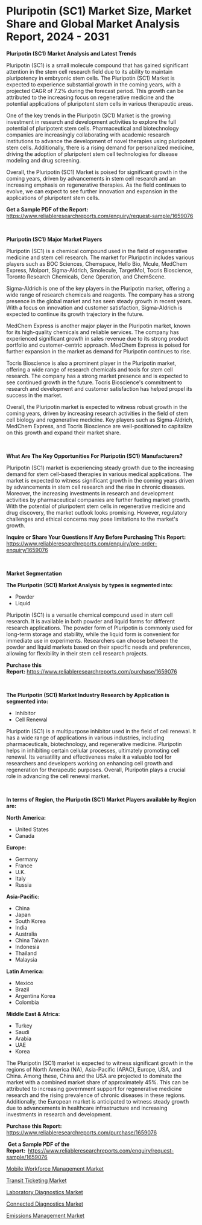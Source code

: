 <p><h1>Pluripotin (SC1) Market Size, Market Share and Global Market Analysis Report, 2024 - 2031</h1></p><p><strong>Pluripotin (SC1) Market Analysis and Latest Trends</strong></p>
<p><p>Pluripotin (SC1) is a small molecule compound that has gained significant attention in the stem cell research field due to its ability to maintain pluripotency in embryonic stem cells. The Pluripotin (SC1) Market is expected to experience substantial growth in the coming years, with a projected CAGR of 7.2% during the forecast period. This growth can be attributed to the increasing focus on regenerative medicine and the potential applications of pluripotent stem cells in various therapeutic areas.</p><p>One of the key trends in the Pluripotin (SC1) Market is the growing investment in research and development activities to explore the full potential of pluripotent stem cells. Pharmaceutical and biotechnology companies are increasingly collaborating with academic research institutions to advance the development of novel therapies using pluripotent stem cells. Additionally, there is a rising demand for personalized medicine, driving the adoption of pluripotent stem cell technologies for disease modeling and drug screening.</p><p>Overall, the Pluripotin (SC1) Market is poised for significant growth in the coming years, driven by advancements in stem cell research and an increasing emphasis on regenerative therapies. As the field continues to evolve, we can expect to see further innovation and expansion in the applications of pluripotent stem cells.</p></p>
<p><strong>Get a Sample PDF of the Report:&nbsp;</strong> <a href="https://www.reliableresearchreports.com/enquiry/request-sample/1659076">https://www.reliableresearchreports.com/enquiry/request-sample/1659076</a></p>
<p>&nbsp;</p>
<p><strong>Pluripotin (SC1) Major Market Players</strong></p>
<p><p>Pluripotin (SC1) is a chemical compound used in the field of regenerative medicine and stem cell research. The market for Pluripotin includes various players such as BOC Sciences, Chemspace, Hello Bio, Mcule, MedChem Express, Molport, Sigma-Aldrich, Smolecule, TargetMol, Tocris Bioscience, Toronto Research Chemicals, Gene Operation, and ChemScene.</p><p>Sigma-Aldrich is one of the key players in the Pluripotin market, offering a wide range of research chemicals and reagents. The company has a strong presence in the global market and has seen steady growth in recent years. With a focus on innovation and customer satisfaction, Sigma-Aldrich is expected to continue its growth trajectory in the future.</p><p>MedChem Express is another major player in the Pluripotin market, known for its high-quality chemicals and reliable services. The company has experienced significant growth in sales revenue due to its strong product portfolio and customer-centric approach. MedChem Express is poised for further expansion in the market as demand for Pluripotin continues to rise.</p><p>Tocris Bioscience is also a prominent player in the Pluripotin market, offering a wide range of research chemicals and tools for stem cell research. The company has a strong market presence and is expected to see continued growth in the future. Tocris Bioscience's commitment to research and development and customer satisfaction has helped propel its success in the market.</p><p>Overall, the Pluripotin market is expected to witness robust growth in the coming years, driven by increasing research activities in the field of stem cell biology and regenerative medicine. Key players such as Sigma-Aldrich, MedChem Express, and Tocris Bioscience are well-positioned to capitalize on this growth and expand their market share.</p></p>
<p>&nbsp;</p>
<p><strong>What Are The Key Opportunities For Pluripotin (SC1) Manufacturers?</strong></p>
<p><p>Pluripotin (SC1) market is experiencing steady growth due to the increasing demand for stem cell-based therapies in various medical applications. The market is expected to witness significant growth in the coming years driven by advancements in stem cell research and the rise in chronic diseases. Moreover, the increasing investments in research and development activities by pharmaceutical companies are further fueling market growth. With the potential of pluripotent stem cells in regenerative medicine and drug discovery, the market outlook looks promising. However, regulatory challenges and ethical concerns may pose limitations to the market's growth.</p></p>
<p><strong>Inquire or Share Your Questions If Any Before Purchasing This Report:</strong> <a href="https://www.reliableresearchreports.com/enquiry/pre-order-enquiry/1659076">https://www.reliableresearchreports.com/enquiry/pre-order-enquiry/1659076</a></p>
<p>&nbsp;</p>
<p><strong>Market Segmentation</strong></p>
<p><strong>The Pluripotin (SC1) Market Analysis by types is segmented into:</strong></p>
<p><ul><li>Powder</li><li>Liquid</li></ul></p>
<p><p>Pluripotin (SC1) is a versatile chemical compound used in stem cell research. It is available in both powder and liquid forms for different research applications. The powder form of Pluripotin is commonly used for long-term storage and stability, while the liquid form is convenient for immediate use in experiments. Researchers can choose between the powder and liquid markets based on their specific needs and preferences, allowing for flexibility in their stem cell research projects.</p></p>
<p><strong>Purchase this Report:&nbsp;</strong><a href="https://www.reliableresearchreports.com/purchase/1659076">https://www.reliableresearchreports.com/purchase/1659076</a></p>
<p>&nbsp;</p>
<p><strong>The Pluripotin (SC1) Market Industry Research by Application is segmented into:</strong></p>
<p><ul><li>Inhibitor</li><li>Cell Renewal</li></ul></p>
<p><p>Pluripotin (SC1) is a multipurpose inhibitor used in the field of cell renewal. It has a wide range of applications in various industries, including pharmaceuticals, biotechnology, and regenerative medicine. Pluripotin helps in inhibiting certain cellular processes, ultimately promoting cell renewal. Its versatility and effectiveness make it a valuable tool for researchers and developers working on enhancing cell growth and regeneration for therapeutic purposes. Overall, Pluripotin plays a crucial role in advancing the cell renewal market.</p></p>
<p>&nbsp;</p>
<p><strong>In terms of Region, the Pluripotin (SC1) Market Players available by Region are:</strong></p>
<p>
    <p> <strong> North America: </strong>
        <ul>
            <li>United States</li>
            <li>Canada</li>
        </ul>
        </p> 
    <p> <strong> Europe: </strong>
        <ul>
            <li>Germany</li>
            <li>France</li>
            <li>U.K.</li>
            <li>Italy</li>
            <li>Russia</li>
        </ul>
        </p> 
    <p> <strong> Asia-Pacific: </strong>
        <ul>
            <li>China</li>
            <li>Japan</li>
            <li>South Korea</li>
            <li>India</li>
            <li>Australia</li>
            <li>China Taiwan</li>
            <li>Indonesia</li>
            <li>Thailand</li>
            <li>Malaysia</li>
        </ul>
        </p> 
    <p> <strong> Latin America: </strong>
        <ul>
            <li>Mexico</li>
            <li>Brazil</li>
            <li>Argentina Korea</li>
            <li>Colombia</li>
        </ul>
        </p> 
    <p> <strong> Middle East & Africa: </strong>
        <ul>
            <li>Turkey</li>
            <li>Saudi</li>
            <li>Arabia</li>
            <li>UAE</li>
            <li>Korea</li>
        </ul>
    </p>
    </p>
<p><p>The Pluripotin (SC1) market is expected to witness significant growth in the regions of North America (NA), Asia-Pacific (APAC), Europe, USA, and China. Among these, China and the USA are projected to dominate the market with a combined market share of approximately 45%. This can be attributed to increasing government support for regenerative medicine research and the rising prevalence of chronic diseases in these regions. Additionally, the European market is anticipated to witness steady growth due to advancements in healthcare infrastructure and increasing investments in research and development.</p></p>
<p><strong>Purchase this Report: </strong><a href="https://www.reliableresearchreports.com/purchase/1659076">https://www.reliableresearchreports.com/purchase/1659076</a></p>
<p>&nbsp;<strong>Get a Sample PDF of the Report:&nbsp;&nbsp;</strong><a href="https://www.reliableresearchreports.com/enquiry/request-sample/1659076">https://www.reliableresearchreports.com/enquiry/request-sample/1659076</a></p>
<p><strong></strong></p>
<p><p><a href="https://medium.com/@seansandoval1935/mobile-workforce-management-market-insights-into-market-cagr-market-trends-and-growth-strategies-beefca4c8931">Mobile Workforce Management Market</a></p><p><a href="https://medium.com/@seansandoval1935/transit-ticketing-market-share-evolution-and-market-growth-trends-2024-2031-98d333e840ae">Transit Ticketing Market</a></p><p><a href="https://medium.com/@seansandoval1935/laboratory-diagnostics-market-trends-forecast-and-competitive-analysis-to-2031-6c71d2df2daa">Laboratory Diagnostics Market</a></p><p><a href="https://medium.com/@seansandoval1935/connected-diagnostics-market-analysis-and-sze-forecasted-for-period-from-2024-to-2031-70433209e694">Connected Diagnostics Market</a></p><p><a href="https://medium.com/@seansandoval1935/decoding-emissions-management-market-metrics-market-share-trends-and-growth-patterns-d3b26fd3568e">Emissions Management Market</a></p></p>